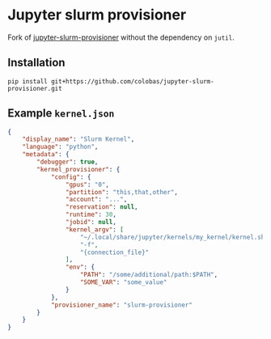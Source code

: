 # Jupyter slurm provisioner

Fork of [jupyter-slurm-provisioner](https://FZJ-JSC/jupyter-slurm-provisioner)
without the dependency on `jutil`.

## Installation
`pip install git+https://github.com/colobas/jupyter-slurm-provisioner.git`


## Example `kernel.json`

``` json
{
    "display_name": "Slurm Kernel",
    "language": "python",
    "metadata": {
        "debugger": true,
        "kernel_provisioner": {
            "config": {
                "gpus": "0",
                "partition": "this,that,other",
                "account": "...",
                "reservation": null,
                "runtime": 30,
                "jobid": null,
                "kernel_argv": [
                    "~/.local/share/jupyter/kernels/my_kernel/kernel.sh",
                    "-f",
                    "{connection_file}"
                ],
                "env": {
                    "PATH": "/some/additional/path:$PATH",
                    "SOME_VAR": "some_value"
                }
            },
            "provisioner_name": "slurm-provisioner"
        }
    }
}
```
